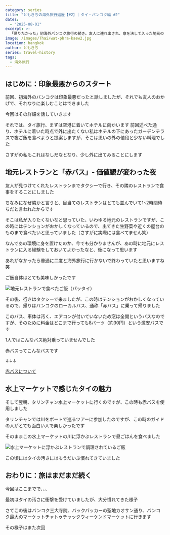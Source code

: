 ```yaml
---
category: series
title: "ともきちの海外旅行遍歴【#2】｜タイ・バンコク編 #2"
dates:
  - "2025-08-01"
excerpt: >-
  「帰りたかった」初海外バンコク旅行の続き。友人に連れ出され、意を決して入った地元のレストランでの食事が旅の転機に。激安ローカルバス「赤バス」に乗り、タリンチャン水上マーケットを巡るなど、次第にタイの魅力に引き込まれていく様子を綴ります。カルチャーショックを乗り越え、旅の楽しさを見出すまでの体験記です。
image: /images/Thai/wat-phra-kaew2.jpg
location: bangkok
author: ともきち
series: travel-history
tags:
  - 海外旅行
---
```


## はじめに：印象最悪からのスタート

前回、初海外のバンコクは印象最悪だったと話しましたが、それでも友人のおかげで、それなりに楽しむことはできました

今回はその詳細を話していきます

それでは、タイ旅行、まずは空港に着いてホテルに向かいます
前回述べた通り、ホテルに着いた時点で外に出たくない私はホテルの下にあったガーデンテラスで夜ご飯を食べようと提案しますが、そこは思いの外の値段と少ない料理でした

さすがの私もこれはなしだなとなり、少し外に出てみることにします

## 地元レストランと「赤バス」- 価値観が変わった夜

友人が見つけてくれたレストランまでタクシーで行き、その隣のレストランで食事をすることにしました

ちなみになぜ隣かと言うと、目当てのレストランはとても並んでいて1~2時間待ちだと言われたからです

そこは私が入りたくないなと思っていた、いわゆる地元のレストランですが、この時にはテンションがおかしくなっているので、出てきた生野菜や近くの屋台のものまで食べたいと思っていました（さすがに実際には食べてません笑）

なんであの環境に身を置けたのか、今でも分かりませんが、あの時に地元にレストランに入る経験をしておいてよかったなと、後になって思います

あれがなかったら普通に二度と海外旅行に行かないで終わっていたと思いますね笑

ご飯自体はとても美味しかったです

![地元レストランで食べたご飯（パッタイ）](/images/Thai/pad-thai.jpg)

その後、行きはタクシーで来ましたが、この時はテンションがおかしくなっているので、帰りはバンコクのローカルバス、通称「赤バス」に乗って帰りました

このバス、車体は汚く、エアコンが付いていないため窓は全開というバスなのですが、そのために料金はどこまで行っても8バーツ（約30円）という激安バスです

1人ではこんなバス絶対乗っていませんでした

赤バスってこんなバスです

↓↓↓

[赤バスについて](./Bangkok-localBus)

## 水上マーケットで感じたタイの魅力

そして翌朝、タリンチャン水上マーケットに行くのですが、この時も赤バスを使用しました

タリンチャンでは川をボートで巡るツアーに参加したのですが、この時のガイドの人がとても面白い人で楽しかったです

そのままこの水上マーケットの川に浮かぶレストランで昼ごはんを食べました

![水上マーケットに浮かぶレストランで調理されているご飯](/images/Thai/taling-chan-restaurant2.jpg)

この頃にはタイの汚さにはもうだいぶ慣れてきていました

## おわりに：旅はまだまだ続く

今回はここまでで、、、

最初はタイの汚さに衝撃を受けていましたが、大分慣れてきた様子

さてこの後はバンコク三大寺院、バックパッカーの聖地カオサン通り、バンコク最大のマーケットチャトゥチャックウィーケンドマーケットに行きます

その様子はまた次回
